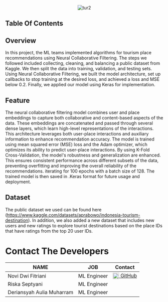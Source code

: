 <p align="center">
    <img src="https://github.com/TourID/Machine-Learning/assets/159881870/e6be832b-8bc3-4259-9508-7ea4ba7503b6" alt="tur2">
</p>

## Table Of Contents

## Overview
In this project, the ML teams implemented algorithms for tourism place recommendations using Neural Collaborative Filtering. The steps we followed included collecting, cleaning, and balancing a public dataset from Kaggle. We then split the data into training, validation, and testing sets. Using Neural Collaborative Filtering, we built the model architecture, set up callbacks to stop training at the desired loss, and achieved a loss and MSE below 0.2. Finally, we applied our model using Keras for implementation.

## Feature
The neural collaborative filtering model combines user and place embeddings to capture both collaborative and content-based aspects of the data. These embeddings are concatenated and passed through several dense layers, which learn high-level representations of the interactions. This architecture leverages both user-place interactions and auxiliary information to enhance recommendation accuracy.
The model is trained using mean squared error (MSE) loss and the Adam optimizer, which optimizes its ability to predict user-place interactions. By using K-Fold Cross-Validation, the model's robustness and generalization are enhanced. This ensures consistent performance across different subsets of the data, preventing overfitting and improving the overall reliability of the recommendations.  iterating for 100 epochs with a batch size of 128. The trained model is then saved in .Keras format for future usage and deployment.

## Dataset
The public dataset we used can be found here (https://www.kaggle.com/datasets/aprabowo/indonesia-tourism-destination). In addition, we also added a new dataset that includes new users and new ratings to explore tourist destinations based on the place IDs that have ratings from the top 20 user IDs.

# Contact The Developers

| NAME | JOB | Contact
| ------ | ------ | ----- |
| Novi Dwi Fitriani  | ML Engineer | <a href="https://github.com/noviidwi"><img src="https://github.githubassets.com/images/modules/logos_page/GitHub-Mark.png" alt="GitHub" style="vertical-align: middle; width: 20px;"> GitHub</a> |
| Riska Septyani| ML Engineer |  
| Deriansyah Aulia Muharram | ML Engineer |  
